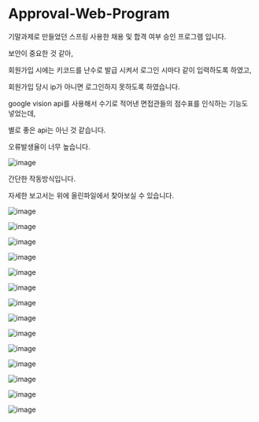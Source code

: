 # Approval-Web-Program

기말과제로 만들었던 스프링 사용한 채용 및 합격 여부 승인 프로그램 입니다.

보안이 중요한 것 같아,

회원가입 시에는 키코드를 난수로 발급 시켜서 로그인 시마다 같이 입력하도록 하였고,

회원가입 당시 ip가 아니면 로그인하지 못하도록 하였습니다.

google vision api를 사용해서 수기로 적어낸 면접관들의 점수표를 인식하는 기능도 넣었는데,

별로 좋은 api는 아닌 것 같습니다.

오류발생율이 너무 높습니다.

![image](https://user-images.githubusercontent.com/74958665/177253539-2ed3f61a-d1f0-4e42-97f4-aec71bd64ece.png)

간단한 작동방식입니다.

자세한 보고서는 위에 올린파일에서 찾아보실 수 있습니다.

![image](https://user-images.githubusercontent.com/74958665/177254083-0594c988-a5ed-425d-8559-8b108f028658.png)

![image](https://user-images.githubusercontent.com/74958665/177254094-93fd12e7-d55a-43f1-88a1-3253e0881e67.png)

![image](https://user-images.githubusercontent.com/74958665/177254106-e5595ad3-4a3e-4d3e-bd0d-a626ff9980a2.png)

![image](https://user-images.githubusercontent.com/74958665/177254113-705fd1ff-fb66-4f94-bf45-70e4c6e7f189.png)

![image](https://user-images.githubusercontent.com/74958665/177254121-35f7c2fa-de5b-4203-a6dc-c28dcff3c1d8.png)

![image](https://user-images.githubusercontent.com/74958665/177254129-823530fd-4aa1-4545-a536-6b6cb444126a.png)

![image](https://user-images.githubusercontent.com/74958665/177254137-7e645d15-6116-47fe-8d0d-d830ec72194b.png)

![image](https://user-images.githubusercontent.com/74958665/177254148-53869b02-53ff-4d97-bd67-357e82f418e0.png)

![image](https://user-images.githubusercontent.com/74958665/177254159-e1b974c4-8a99-4b4f-a5c8-1871e9bf1ecf.png)

![image](https://user-images.githubusercontent.com/74958665/177254172-3fc66324-7919-4f1f-b8c3-f6011dbad7f0.png)

![image](https://user-images.githubusercontent.com/74958665/177254180-101dddc5-9144-4296-b1a5-ea8c90dd0d4c.png)

![image](https://user-images.githubusercontent.com/74958665/177254200-97c58f92-631f-454d-b6ef-5d406dcfcc37.png)

![image](https://user-images.githubusercontent.com/74958665/177254208-641d16e9-30f3-47d9-aef4-a50452f2ad9f.png)

![image](https://user-images.githubusercontent.com/74958665/177254240-fc044d59-7a75-495a-bdba-cb3e1d940d2f.png)

